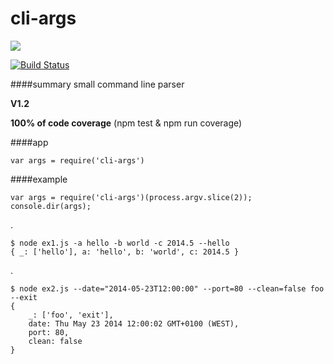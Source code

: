 # cli-args

<a href="https://nodei.co/npm/cli-args/"><img src="https://nodei.co/npm/cli-args.png?downloads=true"></a>

[![Build Status](https://travis-ci.org/joaquimserafim/cli-args.png?branch=master)](https://travis-ci.org/joaquimserafim/cli-args)


####summary
small command line parser 


**V1.2**

**100% of code coverage** (npm test & npm run coverage)

####app

	var args = require('cli-args')
			
			
####example

	var args = require('cli-args')(process.argv.slice(2));
	console.dir(args);
	
.

	$ node ex1.js -a hello -b world -c 2014.5 --hello
	{ _: ['hello'], a: 'hello', b: 'world', c: 2014.5 }
	
.
	
	$ node ex2.js --date="2014-05-23T12:00:00" --port=80 --clean=false foo --exit
	{ 
		_: ['foo', 'exit'],
		date: Thu May 23 2014 12:00:02 GMT+0100 (WEST),
		port: 80,
		clean: false
	}


